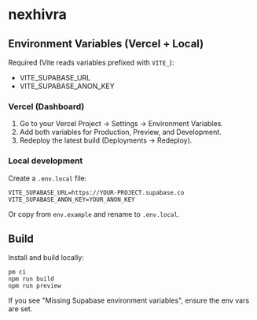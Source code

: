 # nexhivra

## Environment Variables (Vercel + Local)

Required (Vite reads variables prefixed with `VITE_`):

- VITE_SUPABASE_URL
- VITE_SUPABASE_ANON_KEY

### Vercel (Dashboard)
1. Go to your Vercel Project → Settings → Environment Variables.
2. Add both variables for Production, Preview, and Development.
3. Redeploy the latest build (Deployments → Redeploy).

### Local development
Create a `.env.local` file:

```
VITE_SUPABASE_URL=https://YOUR-PROJECT.supabase.co
VITE_SUPABASE_ANON_KEY=YOUR_ANON_KEY
```

Or copy from `env.example` and rename to `.env.local`.

## Build

Install and build locally:

```
pm ci
npm run build
npm run preview
```

If you see "Missing Supabase environment variables", ensure the env vars are set.
